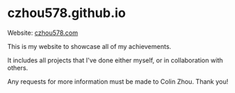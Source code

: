 # czhou578.github.io

Website: [czhou578.com](czhou578.com)

This is my website to showcase all of my achievements. 

It includes all projects that I've done either myself, or in collaboration with others. 

Any requests for more information must be made to Colin Zhou. Thank you!
